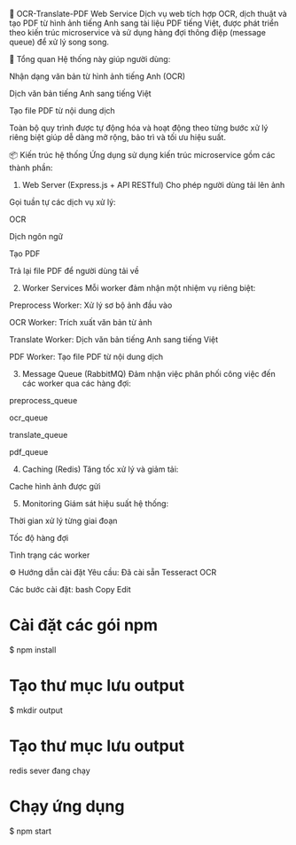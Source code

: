 📄 OCR-Translate-PDF Web Service
Dịch vụ web tích hợp OCR, dịch thuật và tạo PDF từ hình ảnh tiếng Anh sang tài liệu PDF tiếng Việt, được phát triển theo kiến trúc microservice và sử dụng hàng đợi thông điệp (message queue) để xử lý song song.

🧠 Tổng quan
Hệ thống này giúp người dùng:

Nhận dạng văn bản từ hình ảnh tiếng Anh (OCR)

Dịch văn bản tiếng Anh sang tiếng Việt

Tạo file PDF từ nội dung dịch

Toàn bộ quy trình được tự động hóa và hoạt động theo từng bước xử lý riêng biệt giúp dễ dàng mở rộng, bảo trì và tối ưu hiệu suất.

📦 Kiến trúc hệ thống
Ứng dụng sử dụng kiến trúc microservice gồm các thành phần:

1. Web Server (Express.js + API RESTful)
Cho phép người dùng tải lên ảnh

Gọi tuần tự các dịch vụ xử lý:

OCR

Dịch ngôn ngữ

Tạo PDF

Trả lại file PDF để người dùng tải về

2. Worker Services
Mỗi worker đảm nhận một nhiệm vụ riêng biệt:

Preprocess Worker: Xử lý sơ bộ ảnh đầu vào

OCR Worker: Trích xuất văn bản từ ảnh

Translate Worker: Dịch văn bản tiếng Anh sang tiếng Việt

PDF Worker: Tạo file PDF từ nội dung dịch

3. Message Queue (RabbitMQ)
Đảm nhận việc phân phối công việc đến các worker qua các hàng đợi:

preprocess_queue

ocr_queue

translate_queue

pdf_queue

4. Caching (Redis)
Tăng tốc xử lý và giảm tải:

Cache hình ảnh được gửi

5. Monitoring
Giám sát hiệu suất hệ thống:

Thời gian xử lý từng giai đoạn

Tốc độ hàng đợi

Tình trạng các worker

⚙️ Hướng dẫn cài đặt
Yêu cầu:
Đã cài sẵn Tesseract OCR

Các bước cài đặt:
bash
Copy
Edit
# Cài đặt các gói npm
$ npm install

# Tạo thư mục lưu output
$ mkdir output

# Tạo thư mục lưu output
redis sever đang chạy

# Chạy ứng dụng
$ npm start
